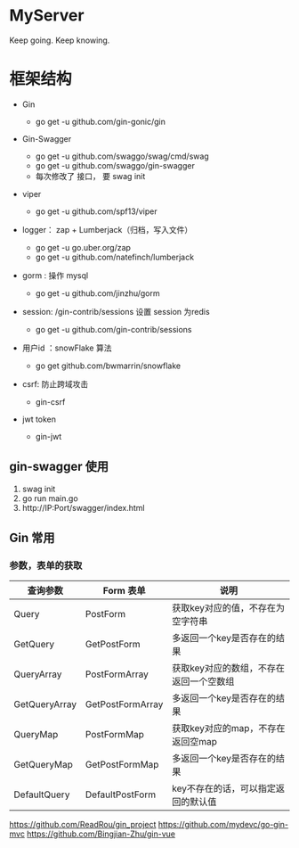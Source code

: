 # MyServer
Keep going. Keep knowing.

# 框架结构
- Gin
    - go get -u github.com/gin-gonic/gin
- Gin-Swagger
    - go get -u github.com/swaggo/swag/cmd/swag
    - go get -u github.com/swaggo/gin-swagger
    - 每次修改了 接口， 要 swag init 
- viper
    - go get -u github.com/spf13/viper

- logger： zap + Lumberjack（归档，写入文件）
    - go get -u go.uber.org/zap
    - go get -u github.com/natefinch/lumberjack
    
- gorm : 操作 mysql
    - go get -u github.com/jinzhu/gorm

- session: /gin-contrib/sessions  设置 session 为redis
    - go get -u github.com/gin-contrib/sessions
- 用户id ：snowFlake 算法
    - go get github.com/bwmarrin/snowflake
- csrf: 防止跨域攻击
    - gin-csrf
- jwt token
    - gin-jwt

## gin-swagger 使用

1. swag init
2. go run main.go
3. http://IP:Port/swagger/index.html

## Gin 常用

### 参数，表单的获取
查询参数 | Form 表单 | 说明  
--- | --- | ---
Query | PostForm | 获取key对应的值，不存在为空字符串
GetQuery | GetPostForm | 多返回一个key是否存在的结果
QueryArray | PostFormArray | 获取key对应的数组，不存在返回一个空数组
GetQueryArray | GetPostFormArray | 多返回一个key是否存在的结果
QueryMap | PostFormMap | 获取key对应的map，不存在返回空map
GetQueryMap | GetPostFormMap | 多返回一个key是否存在的结果
DefaultQuery | DefaultPostForm | key不存在的话，可以指定返回的默认值




https://github.com/ReadRou/gin_project
https://github.com/mydevc/go-gin-mvc
https://github.com/Bingjian-Zhu/gin-vue